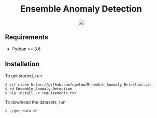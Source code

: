 <h1 align="center">
  <b>Ensemble Anomaly Detection</b><br>
</h1>

<p align="center">
      <a href="https://www.python.org/">
        <img src="https://img.shields.io/badge/Python-3.6-ff69b4.svg" /></a>    
</p>

## Requirements
- Python >= 3.6

## Installation
To get started, run
```
$ git clone https://github.com/sjmluo/Ensemble_Anomaly_Detection.git
$ cd Ensemble_Anomaly_Detection
$ pip install -r requirements.txt
```

To download the datasets, run
```
$ ./get_data.sh
```
